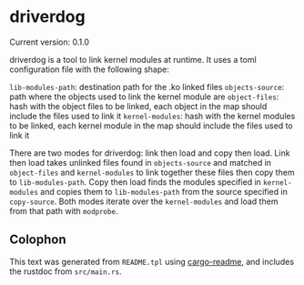 # driverdog

Current version: 0.1.0

driverdog is a tool to link kernel modules at runtime. It uses a toml configuration file with the following shape:

`lib-modules-path`: destination path for the .ko linked files
`objects-source`: path where the objects used to link the kernel module are
`object-files`: hash with the object files to be linked, each object in the map should include the files used to link it
`kernel-modules`: hash with the kernel modules to be linked, each kernel module in the map should include the files used to link it

There are two modes for driverdog: link then load and copy then load. Link then load takes unlinked files found in `objects-source`
and matched in `object-files` and `kernel-modules` to link together these files then copy them to `lib-modules-path`. Copy then load
finds the modules specified in `kernel-modules` and copies them to `lib-modules-path` from the source specified in `copy-source`. Both
modes iterate over the `kernel-modules` and load them from that path with `modprobe`.

## Colophon

This text was generated from `README.tpl` using [cargo-readme](https://crates.io/crates/cargo-readme), and includes the rustdoc from `src/main.rs`.
